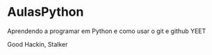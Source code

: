 # AulasPython
Aprendendo a programar em Python e como usar o git e github
YEET

Good Hackin, Stalker
